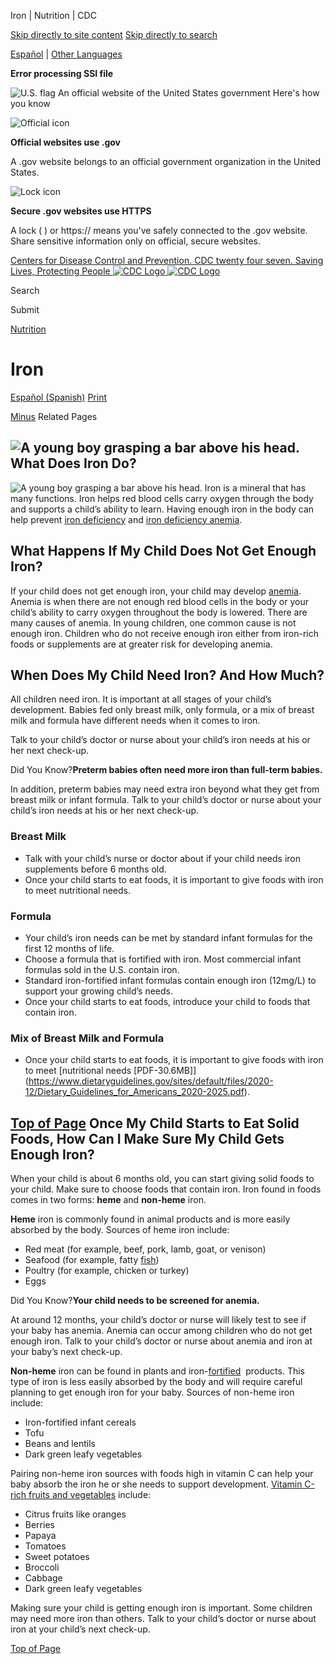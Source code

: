





















Iron \| Nutrition \| CDC
 










 






 











 




[Skip directly to site content](#content)
[Skip directly to search](#headerSearch)


[Español](/spanish/) \| 
[Other Languages](https://wwwn.cdc.gov/pubs/other-languages/)

**Error processing SSI file**  



![U.S. flag](/TemplatePackage/4.0/assets/imgs/uswds/us_flag_small.png)
An official website of the United States government Here's how you know 



![Official icon](/TemplatePackage/4.0/assets/imgs/uswds/icon-dot-gov.svg)



**Official websites use .gov**


A .gov website belongs to an official government organization in the United States.







![Lock icon](/TemplatePackage/4.0/assets/imgs/uswds/icon-https.svg)



**Secure .gov websites use HTTPS**


A lock (  ) or https:// means you've safely connected to the .gov website. Share sensitive information only on official, secure websites.








 



[Centers for Disease Control and Prevention. CDC twenty four seven. Saving Lives, Protecting People
![CDC Logo](/TemplatePackage/4.0/assets/imgs/logo/logo-notext.svg)
![CDC Logo](/TemplatePackage/4.0/assets/imgs/logo/logo-notext.svg)](https://www.cdc.gov/)





Search









Submit

















 [Nutrition](/nutrition/php/about/index.html)









 











Iron
====

 
[Español (Spanish)](/nutrition/infantandtoddlernutrition/vitamins-minerals/hierro.html) [Print](#print)



[Minus](#collapse_109966280424ea44a)
Related Pages




![A young boy grasping a bar above his head.](/nutrition/infantandtoddlernutrition/images/iron.jpg?_=10411 "iron")
What Does Iron Do?
------------------


![A young boy grasping a bar above his head.](/nutrition/infantandtoddlernutrition/images/iron.jpg?_=10411 "iron")
Iron is a mineral that has many functions. Iron helps red blood cells carry oxygen through the body and supports a child’s ability to learn. Having enough iron in the body can help prevent [iron deficiency](/nutrition/infantandtoddlernutrition/definitions.html#irondeficiency) and [iron deficiency anemia](/nutrition/infantandtoddlernutrition/definitions.html#irondeficiencyanemia).


What Happens If My Child Does Not Get Enough Iron?
--------------------------------------------------


If your child does not get enough iron, your child may develop [anemia](/nutrition/infantandtoddlernutrition/definitions.html#Anemia). Anemia is when there are not enough red blood cells in the body or your child’s ability to carry oxygen throughout the body is lowered. There are many causes of anemia. In young children, one common cause is not enough iron. Children who do not receive enough iron either from iron\-rich foods or supplements are at greater risk for developing anemia.


When Does My Child Need Iron? And How Much?
-------------------------------------------


All children need iron. It is important at all stages of your child’s development. Babies fed only breast milk, only formula, or a mix of breast milk and formula have different needs when it comes to iron.


Talk to your child’s doctor or nurse about your child’s iron needs at his or her next check\-up.


Did You Know?**Preterm babies often need more iron than full\-term babies.**


In addition, preterm babies may need extra iron beyond what they get from breast milk or infant formula. Talk to your child’s doctor or nurse about your child’s iron needs at his or her next check\-up.



### Breast Milk


* Talk with your child’s nurse or doctor about if your child needs iron supplements before 6 months old.
* Once your child starts to eat foods, it is important to give foods with iron to meet nutritional needs.


### Formula


* Your child’s iron needs can be met by standard infant formulas for the first 12 months of life.
* Choose a formula that is fortified with iron. Most commercial infant formulas sold in the U.S. contain iron.
* Standard iron\-fortified infant formulas contain enough iron (12mg/L) to support your growing child’s needs.
* Once your child starts to eat foods, introduce your child to foods that contain iron.


### Mix of Breast Milk and Formula


* Once your child starts to eat foods, it is important to give foods with iron to meet [nutritional needs \[PDF\-30\.6MB]](https://www.dietaryguidelines.gov/sites/default/files/2020-12/Dietary_Guidelines_for_Americans_2020-2025.pdf).


[Top of Page](#)
Once My Child Starts to Eat Solid Foods, How Can I Make Sure My Child Gets Enough Iron?
---------------------------------------------------------------------------------------


When your child is about 6 months old, you can start giving solid foods to your child. Make sure to choose foods that contain iron. Iron found in foods comes in two forms: **heme** and **non\-heme** iron.


**Heme** iron is commonly found in animal products and is more easily absorbed by the body. Sources of heme iron include:


* Red meat (for example, beef, pork, lamb, goat, or venison)
* Seafood (for example, fatty [fish](https://www.fda.gov/food/consumers/advice-about-eating-fish))
* Poultry (for example, chicken or turkey)
* Eggs


Did You Know?**Your child needs to be screened for anemia.**


At around 12 months, your child’s doctor or nurse will likely test to see if your baby has anemia. Anemia can occur among children who do not get enough iron. Talk to your child’s doctor or nurse about anemia and iron at your baby’s next check\-up.



**Non\-heme** iron can be found in plants and iron\-[fortified](/nutrition/infantandtoddlernutrition/definitions.html#fortified)  products. This type of iron is less easily absorbed by the body and will require careful planning to get enough iron for your baby. Sources of non\-heme iron include:


* Iron\-fortified infant cereals
* Tofu
* Beans and lentils
* Dark green leafy vegetables


Pairing non\-heme iron sources with foods high in vitamin C can help your baby absorb the iron he or she needs to support development. [Vitamin C\-rich fruits and vegetables](https://fruitsandveggies.org/stories/best-of-vitamin-c/) include:


* Citrus fruits like oranges
* Berries
* Papaya
* Tomatoes
* Sweet potatoes
* Broccoli
* Cabbage
* Dark green leafy vegetables


Making sure your child is getting enough iron is important. Some children may need more iron than others. Talk to your child’s doctor or nurse about iron at your child’s next check\-up.  



[Top of Page](#)




